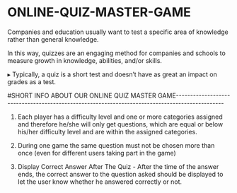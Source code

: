 # ONLINE-QUIZ-MASTER-GAME

Companies and education usually want to test a specific area of knowledge rather than general knowledge. 

In this way, quizzes are an engaging method for companies and schools to measure growth in knowledge, abilities, and/or skills.

▸ Typically, a quiz is a short test and doesn’t have as great an impact on grades as a test. 






#SHORT INFO ABOUT OUR ONLINE QUIZ MASTER  GAME-----------------------------------------------------------------------------------------------


1. Each player has a difficulty level and one or more categories assigned and therefore he/she will only get questions, which are equal or below his/her difficulty level and are      within the assigned categories.

2. During one game the same question must not be chosen more than once (even for different users taking part in the game)

3. Display Correct Answer After The Quiz - After the time of the answer ends, the correct answer to the question asked should be displayed to let the user know whether he answered    correctly or not.
